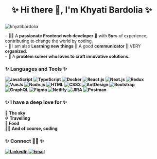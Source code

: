 # <p align="center">✨ Hi there 👋, I'm Khyati Bardolia ✨</p>
                                          
<p align="left"> <img src="https://komarev.com/ghpvc/?username=khyatibardolia&label=Profile%20views&color=0e75b6&style=flat" alt="khyatibardolia" /> </p>
- 👨‍💻 A <b>passionate Frontend web developer</b> 🎯 with <b>5yrs</b> of experience, contributing to change the world by coding.<br/>
- 📝 I am also <b>Learning new things</b> || A good <b>communicator</b> || VERY <b>organized.</b><br/>
- 🌱 A <b>problem solver who loves to craft <b>innovative solutions</b>.


### ✨ Languages and Tools ✨
![JavaScript](https://img.shields.io/badge/JavaScript-F7DF1E?style=flat&logo=javascript&logoColor=black)
![TypeScript](https://img.shields.io/badge/TypeScript-007ACC?style=flat&logo=typescript&logoColor=white)
![Docker](https://img.shields.io/badge/Docker-0CC1F3?style=flat&logo=docker&logoColor=white)
![React.js](https://img.shields.io/badge/React.js-0081CB?style=flat&logo=react&logoColor=61DAFB)
![Next.js](https://img.shields.io/badge/Next.js-f7f7f7?style=flastic&logo=Next.js&logoColor=000000)
![Redux](https://img.shields.io/badge/Redux-black?style=flastic&logo=Redux&logoColor=764ABC)
![VueJs](https://img.shields.io/badge/Vue.js-35495E?style=flat&logo=vuedotjs&logoColor=4FC08D)
![Node.js](https://img.shields.io/badge/Node.js-43853D?style=flat&logo=node.js&logoColor=white)
![HTML](https://img.shields.io/badge/HTML5-E34F26?style=flat&logo=html5&logoColor=white)
![CSS3](https://img.shields.io/badge/CSS3-1572B6?style=flat&logo=css3&logoColor=white)
![AntDesign](https://img.shields.io/badge/AntDesign-f7f7f7?style=flastic&logo=AntDesign&logoColor=0170FE)
![Bootstrap](https://img.shields.io/badge/Bootstrap-563D7C?style=flat&logo=bootstrap&logoColor=white)
![GraphQL](https://img.shields.io/badge/GraphQL-F7F7F7?style=flat&logo=graphql&logoColor=49A248)
![Figma](https://img.shields.io/badge/Figma-f7f7f7?style=flastic&logo=Figma&logoColor=F24E1E)
![Netlify](https://img.shields.io/badge/Netlify-00C7B7?style=flat&logo=netlify&logoColor=white)
![JIRA](https://img.shields.io/badge/JIRA-000000?style=flat&logo=jira&logoColor=D9224D)
![Postman](https://img.shields.io/badge/Postman-f7f7f7?style=flastic&logo=Postman&logoColor=FF6C37)

### ✨ I have a deep love for ✨
<div>
🌃  The sky
</div>
<div>
✈ Travelling
</div>
<div>
🍱 Food
</div>
<div>
👩‍💻  And of course, coding
</div>


### ✨ Connect 🤝🏻 ✨
<a href="https://www.linkedin.com/in/khyati-bardolia/"><img alt="LinkedIn" src="https://img.shields.io/badge/LinkedIn-Khyati%20Bardolia-blue?style=flat&logo=linkedin"></a>
<a href="mailto:khyati.bardolia@gmail.com"><img alt="Email" src="https://img.shields.io/badge/Email-khyati.bardolia@gmail.com-blue?style=flat&logo=gmail"></a>
